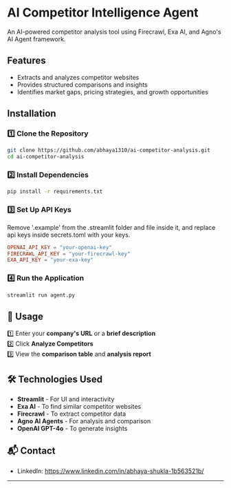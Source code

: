 # AI Competitor Intelligence Agent  

An AI-powered competitor analysis tool using Firecrawl, Exa AI, and Agno's AI Agent framework.  

## Features  

- Extracts and analyzes competitor websites  
- Provides structured comparisons and insights  
- Identifies market gaps, pricing strategies, and growth opportunities  

## Installation  

### 1️⃣ Clone the Repository  

```bash
git clone https://github.com/abhaya1310/ai-competitor-analysis.git
cd ai-competitor-analysis
```

### 2️⃣ Install Dependencies  

```bash
pip install -r requirements.txt
```

### 3️⃣ Set Up API Keys  

Remove '.example' from the .streamlit folder and file inside it, and replace api keys inside secrets.toml with your keys. 

```toml
OPENAI_API_KEY = "your-openai-key"
FIRECRAWL_API_KEY = "your-firecrawl-key"
EXA_API_KEY = "your-exa-key"
```

### 4️⃣ Run the Application  

```bash
streamlit run agent.py
```

## 🎯 Usage  

1️⃣ Enter your **company's URL** or a **brief description**  
2️⃣ Click **Analyze Competitors**  
3️⃣ View the **comparison table** and **analysis report**  

## 🛠 Technologies Used  

- **Streamlit** - For UI and interactivity  
- **Exa AI** - To find similar competitor websites  
- **Firecrawl** - To extract competitor data  
- **Agno AI Agents** - For analysis and comparison  
- **OpenAI GPT-4o** - To generate insights  

## 📬 Contact  
 
- LinkedIn: https://www.linkedin.com/in/abhaya-shukla-1b563521b/

---


